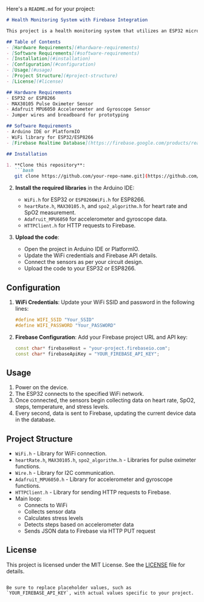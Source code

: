 Here's a `README.md` for your project:

```markdown
# Health Monitoring System with Firebase Integration

This project is a health monitoring system that utilizes an ESP32 microcontroller to collect data from various sensors, including a MAX30105 pulse oximeter, Adafruit MPU6050 accelerometer, and temperature sensor. Data collected includes heart rate, SpO2 (blood oxygen level), temperature, stress level, and step count. The data is then sent to a Firebase Realtime Database.

## Table of Contents
- [Hardware Requirements](#hardware-requirements)
- [Software Requirements](#software-requirements)
- [Installation](#installation)
- [Configuration](#configuration)
- [Usage](#usage)
- [Project Structure](#project-structure)
- [License](#license)

## Hardware Requirements
- ESP32 or ESP8266
- MAX30105 Pulse Oximeter Sensor
- Adafruit MPU6050 Accelerometer and Gyroscope Sensor
- Jumper wires and breadboard for prototyping

## Software Requirements
- Arduino IDE or PlatformIO
- WiFi library for ESP32/ESP8266
- [Firebase Realtime Database](https://firebase.google.com/products/realtime-database)

## Installation

1. **Clone this repository**:
   ```bash
   git clone https://github.com/your-repo-name.git](https://github.com/circuit12345/workers_health_monitor.git
   ```
2. **Install the required libraries** in the Arduino IDE:
   - `WiFi.h` for ESP32 or `ESP8266WiFi.h` for ESP8266.
   - `heartRate.h`, `MAX30105.h`, and `spo2_algorithm.h` for heart rate and SpO2 measurement.
   - `Adafruit_MPU6050` for accelerometer and gyroscope data.
   - `HTTPClient.h` for HTTP requests to Firebase.

3. **Upload the code**:
   - Open the project in Arduino IDE or PlatformIO.
   - Update the WiFi credentials and Firebase API details.
   - Connect the sensors as per your circuit design.
   - Upload the code to your ESP32 or ESP8266.

## Configuration

1. **WiFi Credentials**:
   Update your WiFi SSID and password in the following lines:
   ```cpp
   #define WIFI_SSID "Your_SSID"
   #define WIFI_PASSWORD "Your_PASSWORD"
   ```

2. **Firebase Configuration**:
   Add your Firebase project URL and API key:
   ```cpp
   const char* firebaseHost = "your-project.firebaseio.com";
   const char* firebaseApiKey = "YOUR_FIREBASE_API_KEY";
   ```

## Usage
1. Power on the device.
2. The ESP32 connects to the specified WiFi network.
3. Once connected, the sensors begin collecting data on heart rate, SpO2, steps, temperature, and stress levels.
4. Every second, data is sent to Firebase, updating the current device data in the database.

## Project Structure

- `WiFi.h` - Library for WiFi connection.
- `heartRate.h`, `MAX30105.h`, `spo2_algorithm.h` - Libraries for pulse oximeter functions.
- `Wire.h` - Library for I2C communication.
- `Adafruit_MPU6050.h` - Library for accelerometer and gyroscope functions.
- `HTTPClient.h` - Library for sending HTTP requests to Firebase.
- Main loop:
  - Connects to WiFi
  - Collects sensor data
  - Calculates stress levels
  - Detects steps based on accelerometer data
  - Sends JSON data to Firebase via HTTP PUT request

## License
This project is licensed under the MIT License. See the [LICENSE](LICENSE) file for details.
```

Be sure to replace placeholder values, such as `YOUR_FIREBASE_API_KEY`, with actual values specific to your project.
